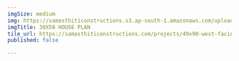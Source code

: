 ```yaml
---
imgSize: medium
img: https://samasthiticonstructions.s3.ap-south-1.amazonaws.com/uploads/copy-of-harshit-ji-hostel-mahalaxmi-nagar_page-0001.jpg
imgTitle: 30X50 HOUSE PLAN
tile_url: https://samasthiticonstructions.com/projects/49x90-west-facing-bungalow/
published: false

---
```

